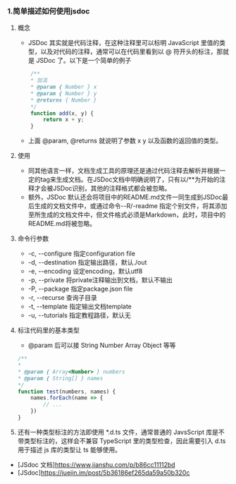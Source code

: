 ### 1.简单描述如何使用jsdoc
1. 概念
    - JSDoc 其实就是代码注释，在这种注释里可以标明 JavaScript 里值的类型，以及对代码的注释，通常可以在代码里看到以 @ 符开头的标注，那就是 JSDoc 了。以下是一个简单的例子
    ```javascript
        /**
        * 加法
        * @param { Number } x 
        * @param { Number } y 
        * @returns { Number } 
        */
        function add(x, y) {
            return x + y; 
        }
    ```
    - 上面 @param, @returns 就说明了参数 x y 以及函数的返回值的类型。
2. 使用
    - 同其他语言一样，文档生成工具的原理还是通过代码注释去解析并根据一定的tag来生成文档。在JSDoc文档中明确说明了，只有以/**为开始的注释才会被JSDoc识别，其他的注释格式都会被忽略。
    - 额外，JSDoc 默认还会将项目中的README.md文件一同生成到JSDoc最后生成的文档文件中，或通过命令--R/-readme 指定个别文件，将其添加至所生成的文档文件中，但文件格式必须是Markdown，此时，项目中的README.md将被忽略。

3. 命令行参数
    - -c, --configure 指定configuration file
    - -d, --destination 指定输出路径，默认./out
    - -e, --encoding 设定encoding，默认utf8
    - -p, --private 将private注释输出到文档，默认不输出
    - -P, --package 指定package.json file
    - -r, --recurse 查询子目录
    - -t, --template 指定输出文档template
    - -u, --tutorials 指定教程路径，默认无
4. 标注代码里的基本类型
    - @param 后可以接 String Number Array Object 等等
    ```javascript
    /**
    * 
    * @param { Array<Number> } numbers
    * @param { String[] } names
    */
    function test(numbers, names) {
        names.forEach(name => {
            // ... 
        })
    }
    ```
5. 还有一种类型标注的方法即使用 *.d.ts 文件，通常普通的 JavsScript 库是不带类型标注的，这样会不兼容 TypeScript 里的类型检查，因此需要引入 d.ts 用于描述 js 库的类型让 ts 能够使用。

- [JSdoc 文档]<https://www.jianshu.com/p/b86cc11112bd>
- [JSdoc]<https://juejin.im/post/5b36186ef265da59a50b320c>